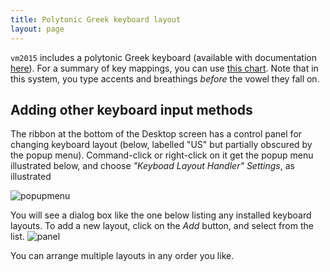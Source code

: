 ```yaml
---
title: Polytonic Greek keyboard layout
layout: page
---
```


`vm2015` includes  a polytonic Greek keyboard (available with documentation [here](http://www.frame-poythress.org/keyboard-entry-of-polytonic-greek-and-biblical-hebrew-in-gnulinux-2014/)).  For a summary of key mappings, you can use [this chart](http://49ft7fdv9kp7kqhm12yk1d17.wpengine.netdna-cdn.com/wp-content/uploads/2014/07/2007KeyboardGreek.pdf).  Note that in this system, you type accents and breathings *before* the vowel they fall on.


## Adding other keyboard input methods ##


The ribbon at the bottom of the Desktop screen has a control panel for changing keyboard layout (below, labelled "US" but partially obscured by the popup menu).  Command-click or right-click on it get the popup menu illustrated below, and choose *"Keyboad Layout Handler" Settings*, as illustrated

![popupmenu]



You will see a dialog box like the one below listing any installed keyboard layouts.  To add a new layout, click on the *Add* button, and select from the list.
![panel]

[popupmenu]: ../imgs/khandler.png


[panel]: ../imgs/khpanel.png


You can arrange multiple layouts in any order you like.  